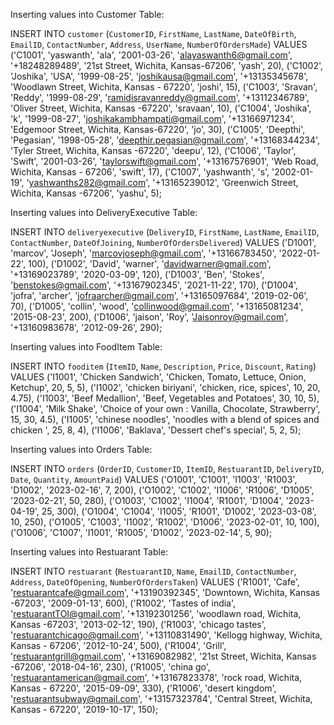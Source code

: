 Inserting values into Customer Table:

INSERT INTO `customer` (`CustomerID`, `FirstName`, `LastName`, `DateOfBirth`, `EmailID`, `ContactNumber`, `Address`, `UserName`, `NumberOfOrdersMade`) VALUES
('C1001', 'yaswanth', 'ala', '2001-03-26', 'alayaswanth6@gmail.com', '+18248289489', '21st Street, Wichita, Kansas-67206', 'yash', 20),
('C1002', 'Joshika', 'USA', '1999-08-25', 'joshikausa@gmail.com', '+13135345678', 'Woodlawn Street, Wichita, Kansas - 67220', 'joshi', 15),
('C1003', 'Sravan', 'Reddy', '1999-08-29', 'ramidisravanreddy@gmail.com', '+13112346789', 'Oliver Street, Wichita, Kansas -67220', 'sravaan', 10),
('C1004', 'Joshika', 'k', '1999-08-27', 'joshikakambhampati@gmail.com', '+13166971234', 'Edgemoor Street, Wichita, Kansas-67220', 'jo', 30),
('C1005', 'Deepthi', 'Pegasian', '1998-05-28', 'deepthir.pegasian@gmail.com', '+13168344234', 'Tyler Street, Wichita, Kansas -67220', 'deepu', 12),
('C1006', 'Taylor', 'Swift', '2001-03-26', 'taylorswift@gmail.com', '+13167576901', 'Web Road, Wichita, Kansas - 67206', 'swift', 17),
('C1007', 'yashwanth', 's', '2002-01-19', 'yashwanths282@gmail.com', '+13165239012', 'Greenwich Street, Wichita, Kansas -67206', 'yashu', 5);

Inserting values into DeliveryExecutive Table:

INSERT INTO `deliveryexecutive` (`DeliveryID`, `FirstName`, `LastName`, `EmailID`, `ContactNumber`, `DateOfJoining`, `NumberOfOrdersDelivered`) VALUES
('D1001', 'marcov', 'Joseph', 'marcovjoseph@gmail.com', '+13166783450', '2022-01-22', 100),
('D1002', 'David', 'warner', 'davidwarner@gmail.com', '+13169023789', '2020-03-09', 120),
('D1003', 'Ben', 'Stokes', 'benstokes@gmail.com', '+13167902345', '2021-11-22', 170),
('D1004', 'jofra', 'archer', 'jofraarcher@gmail.com', '+13165097684', '2019-02-06', 70),
('D1005', 'collin', 'wood', 'collinwood@gmail.com', '+13165081234', '2015-08-23', 200),
('D1006', 'jaison', 'Roy', 'Jaisonroy@gmail.com', '+13160983678', '2012-09-26', 290);


Inserting values into FoodItem Table:

INSERT INTO `fooditem` (`ItemID`, `Name`, `Description`, `Price`, `Discount`, `Rating`) VALUES
('I1001', 'Chicken Sandwich', 'Chicken, Tomato, Lettuce, Onion, Ketchup', 20, 5, 5),
('I1002', 'chicken biriyani', 'chicken, rice, spices', 10, 20, 4.75),
('I1003', 'Beef Medallion', 'Beef, Vegetables and Potatoes', 30, 10, 5),
('I1004', 'Milk Shake', 'Choice of your own :  Vanilla, Chocolate, Strawberry', 15, 30, 4.5),
('I1005', 'chinese noodles', 'noodles with a blend of spices and chicken ', 25, 8, 4),
('I1006', 'Baklava', 'Dessert chef\'s special', 5, 2, 5);

Inserting values into Orders Table:

INSERT INTO `orders` (`OrderID`, `CustomerID`, `ItemID`, `RestuarantID`, `DeliveryID`, `Date`, `Quantity`, `AmountPaid`) VALUES
('O1001', 'C1001', 'I1003', 'R1003', 'D1002', '2023-02-16', 7, 200),
('O1002', 'C1002', 'I1006', 'R1006', 'D1005', '2023-02-21', 50, 280),
('O1003', 'C1002', 'I1004', 'R1001', 'D1004', '2023-04-19', 25, 300),
('O1004', 'C1004', 'I1005', 'R1001', 'D1002', '2023-03-08', 10, 250),
('O1005', 'C1003', 'I1002', 'R1002', 'D1006', '2023-02-01', 10, 100),
('O1006', 'C1007', 'I1001', 'R1005', 'D1002', '2023-02-14', 5, 90);


Inserting values into Restuarant Table:

INSERT INTO `restuarant` (`RestuarantID`, `Name`, `EmailID`, `ContactNumber`, `Address`, `DateOfOpening`, `NumberOfOrdersTaken`) VALUES
('R1001', 'Cafe', 'restuarantcafe@gmail.com', '+13190392345', 'Downtown, Wichita, Kansas -67203', '2009-01-13', 600),
('R1002', 'Tastes of india', 'restuarantTOI@gmail.com', '+13192301256', 'woodlawn road, Wichita, Kansas -67203', '2013-02-12', 190),
('R1003', 'chicago tastes', 'restuarantchicago@gmail.com', '+13110831490', 'Kellogg highway, Wichita, Kansas - 67206', '2012-10-24', 500),
('R1004', 'Grill', 'restuarantgrill@gmail.com', '+13169082982', '21st Street, Wichita, Kansas -67206', '2018-04-16', 230),
('R1005', 'china go', 'restuarantamerican@gmail.com', '+13167823378', 'rock road, Wichita, Kansas - 67220', '2015-09-09', 330),
('R1006', 'desert kingdom', 'restuarantsubway@gmail.com', '+13157323784', 'Central Street, Wichita, Kansas - 67220', '2019-10-17', 150);

